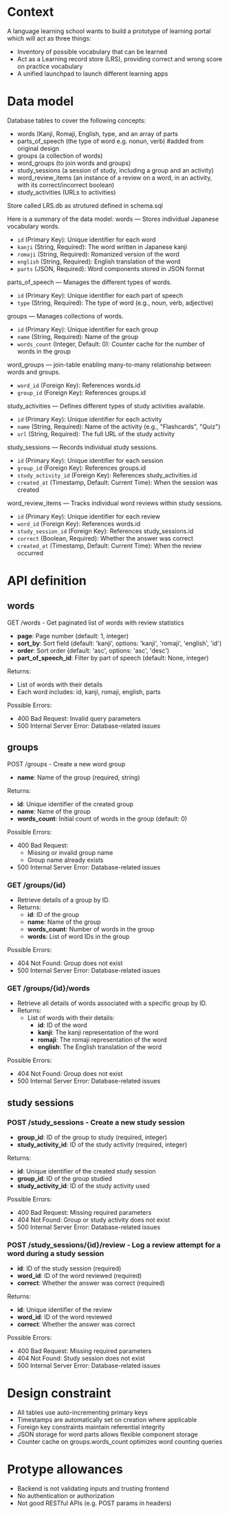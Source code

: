 # Context

A language learning school wants to build a prototype of learning portal which will act as three things:
- Inventory of possible vocabulary that can be learned
- Act as a  Learning record store (LRS), providing correct and wrong score on practice vocabulary
- A unified launchpad to launch different learning apps


# Data model

Database tables to cover the following concepts:
- words (Kanji, Romaji, English, type, and an array of parts
- parts_of_speech (the type of word e.g. nonun, verb) #added from original design
- groups (a collection of words)
- word_groups (to join words and groups) 
- study_sessions (a session of study, including a group and an activity)
- word_review_items (an instance of a review on a word, in an activity, with its correct/incorrect boolean)
- study_activities (URLs to activities)

Store called LRS.db as strutured defined in schema.sql

Here is a summary of the data model:
words — Stores individual Japanese vocabulary words.
- `id` (Primary Key): Unique identifier for each word
- `kanji` (String, Required): The word written in Japanese kanji
- `romaji` (String, Required): Romanized version of the word
- `english` (String, Required): English translation of the word
- `parts` (JSON, Required): Word components stored in JSON format

parts_of_speech — Manages the different types of words.
- `id` (Primary Key): Unique identifier for each part of speech
- `type` (String, Required): The type of word (e.g., noun, verb, adjective)

groups — Manages collections of words.
- `id` (Primary Key): Unique identifier for each group
- `name` (String, Required): Name of the group
- `words_count` (Integer, Default: 0): Counter cache for the number of words in the group

word_groups — join-table enabling many-to-many relationship between words and groups.
- `word_id` (Foreign Key): References words.id
- `group_id` (Foreign Key): References groups.id

study_activities — Defines different types of study activities available.
- `id` (Primary Key): Unique identifier for each activity
- `name` (String, Required): Name of the activity (e.g., "Flashcards", "Quiz")
- `url` (String, Required): The full URL of the study activity

study_sessions — Records individual study sessions.
- `id` (Primary Key): Unique identifier for each session
- `group_id` (Foreign Key): References groups.id
- `study_activity_id` (Foreign Key): References study_activities.id
- `created_at` (Timestamp, Default: Current Time): When the session was created

word_review_items — Tracks individual word reviews within study sessions.
- `id` (Primary Key): Unique identifier for each review
- `word_id` (Foreign Key): References words.id
- `study_session_id` (Foreign Key): References study_sessions.id
- `correct` (Boolean, Required): Whether the answer was correct
- `created_at` (Timestamp, Default: Current Time): When the review occurred


# API definition

## words

GET /words - Get paginated list of words with review statistics
- **page**: Page number (default: 1, integer)
- **sort_by**: Sort field (default: 'kanji', options: 'kanji', 'romaji', 'english', 'id')
- **order**: Sort order (default: 'asc', options: 'asc', 'desc')
- **part_of_speech_id**: Filter by part of speech (default: None, integer)

Returns:
- List of words with their details
- Each word includes: id, kanji, romaji, english, parts

Possible Errors:
- 400 Bad Request: Invalid query parameters
- 500 Internal Server Error: Database-related issues


## groups

POST /groups - Create a new word group
- **name**: Name of the group (required, string)

Returns:
- **id**: Unique identifier of the created group
- **name**: Name of the group
- **words_count**: Initial count of words in the group (default: 0)

Possible Errors:
- 400 Bad Request: 
  - Missing or invalid group name
  - Group name already exists
- 500 Internal Server Error: Database-related issues


### GET /groups/{id}
- Retrieve details of a group by ID.
- Returns:
    - **id**: ID of the group
    - **name**: Name of the group
    - **words_count**: Number of words in the group
    - **words**: List of word IDs in the group

Possible Errors:
- 404 Not Found: Group does not exist
- 500 Internal Server Error: Database-related issues


### GET /groups/{id}/words
- Retrieve all details of words associated with a specific group by ID.
- Returns:
    - List of words with their details:
        - **id**: ID of the word
        - **kanji**: The kanji representation of the word
        - **romaji**: The romaji representation of the word
        - **english**: The English translation of the word

Possible Errors:
- 404 Not Found: Group does not exist
- 500 Internal Server Error: Database-related issues


## study sessions

### POST /study_sessions - Create a new study session
- **group_id**: ID of the group to study (required, integer)
- **study_activity_id**: ID of the study activity (required, integer)

Returns:
- **id**: Unique identifier of the created study session
- **group_id**: ID of the group studied
- **study_activity_id**: ID of the study activity used

Possible Errors:
- 400 Bad Request: Missing required parameters
- 404 Not Found: Group or study activity does not exist
- 500 Internal Server Error: Database-related issues

### POST /study_sessions/{id}/review - Log a review attempt for a word during a study session
- **id**: ID of the study session (required)
- **word_id**: ID of the word reviewed (required)
- **correct**: Whether the answer was correct (required)

Returns:
- **id**: Unique identifier of the review
- **word_id**: ID of the word reviewed
- **correct**: Whether the answer was correct

Possible Errors:
- 400 Bad Request: Missing required parameters
- 404 Not Found: Study session does not exist
- 500 Internal Server Error: Database-related issues


# Design constraint
- All tables use auto-incrementing primary keys
- Timestamps are automatically set on creation where applicable
- Foreign key constraints maintain referential integrity
- JSON storage for word parts allows flexible component storage
- Counter cache on groups.words_count optimizes word counting queries

# Protype allowances
- Backend is not validating inputs and trusting frontend
- No authentication or authorization
- Not good RESTful APIs (e.g. POST params in headers)
